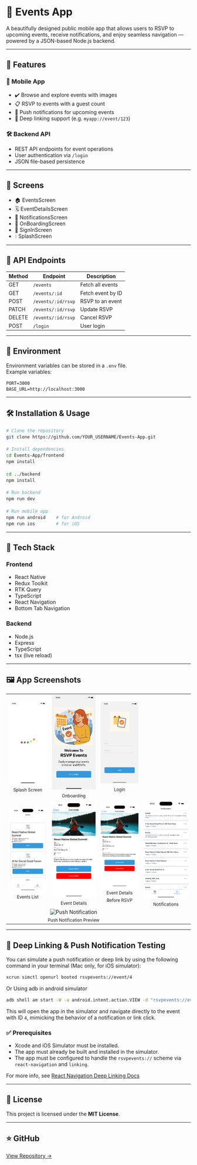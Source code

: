 # 🎉 Events App

A beautifully designed public mobile app that allows users to RSVP to upcoming events, receive notifications, and enjoy seamless navigation — powered by a JSON-based Node.js backend.

---

## 🚀 Features

### 📱 Mobile App

- ✔️ Browse and explore events with images  
- 📋 RSVP to events with a guest count  
- 🔔 Push notifications for upcoming events  
- 🔗 Deep linking support (e.g. `myapp://event/123`)  

### 🛠 Backend API

- REST API endpoints for event operations  
- User authentication via `/login`  
- JSON file-based persistence  

---

## 📱 Screens

- 🏠 EventsScreen  
- 🗓 EventDetailsScreen  
- 🔔 NotificationsScreen  
- 🚀 OnBoardingScreen  
- 🔑 SignInScreen  
- 💧 SplashScreen  

---

## 🧩 API Endpoints

| Method | Endpoint | Description |
|--------|----------|-------------|
| GET    | `/events` | Fetch all events |
| GET    | `/events/:id` | Fetch event by ID |
| POST   | `/events/:id/rsvp` | RSVP to an event |
| PATCH  | `/events/:id/rsvp` | Update RSVP |
| DELETE | `/events/:id/rsvp` | Cancel RSVP |
| POST   | `/login` | User login |

---

## 🔧 Environment

Environment variables can be stored in a `.env` file.  
Example variables:
```
PORT=3000
BASE_URL=http://localhost:3000
```

---

## 🛠 Installation & Usage

```bash
# Clone the repository
git clone https://github.com/YOUR_USERNAME/Events-App.git

# Install dependencies
cd Events-App/frontend
npm install

cd ../backend
npm install

# Run backend
npm run dev

# Run mobile app
npm run android    # for Android
npm run ios        # for iOS
```

---

## 🧱 Tech Stack

### Frontend
- React Native  
- Redux Toolkit
- RTK Query
- TypeScript  
- React Navigation
- Bottom Tab Navigation

### Backend
- Node.js  
- Express  
- TypeScript  
- tsx (live reload)

---

## 🖼️ App Screenshots

<table>
  <tr>
    <td align="center">
      <img src="frontend/assets/splash.png" alt="Splash" width="200"/><br/>
      <sub>Splash Screen</sub>
    </td>
    <td align="center">
      <img src="frontend/assets/onbording.png" alt="Onboarding" width="200"/><br/>
      <sub>Onboarding</sub>
    </td>
    <td align="center">
      <img src="frontend/assets/login.png" alt="Login" width="200"/><br/>
      <sub>Login</sub>
    </td>
  </tr>
  <tr>
    <td align="center">
      <img src="frontend/assets/events.png" alt="Events" width="200"/><br/>
      <sub>Events List</sub>
    </td>
    <td align="center">
      <img src="frontend/assets/event-details.png" alt="Event Details" width="200"/><br/>
      <sub>Event Details</sub>
    </td>
 <td align="center">
      <img src="frontend/assets/event-details.png" alt="Event Details" width="200"/><br/>
      <sub>Event Details Before RSVP</sub>
    </td>
    <td align="center">
      <img src="frontend/assets/notifications.png" alt="Notifications" width="200"/><br/>
      <sub>Notifications</sub>
    </td>
  </tr>
  <tr>
    <td align="center" colspan="3">
      <img src="frontend/assets/push.png" alt="Push Notification" width="200"/><br/>
      <sub>Push Notification Preview</sub>
    </td>
  </tr>
</table>

---

## 📲 Deep Linking & Push Notification Testing

You can simulate a push notification or deep link by using the following command in your terminal (Mac only, for iOS simulator):

```bash
xcrun simctl openurl booted rsvpevents://event/4
```
Or Using adb in android simulator

```bash
adb shell am start -W -a android.intent.action.VIEW -d "rsvpevents://events/4" com.frontend
```

This will open the app in the simulator and navigate directly to the event with ID `4`, mimicking the behavior of a notification or link click.

### ✅ Prerequisites

- Xcode and iOS Simulator must be installed.
- The app must already be built and installed in the simulator.
- The app must be configured to handle the `rsvpevents://` scheme via `react-navigation` and `linking`.

For more info, see [React Navigation Deep Linking Docs](https://reactnavigation.org/docs/deep-linking/)

---

## 📄 License

This project is licensed under the **MIT License**.

---

## ⭐ GitHub

[View Repository →](https://github.com/YOUR_USERNAME/Events-App)
